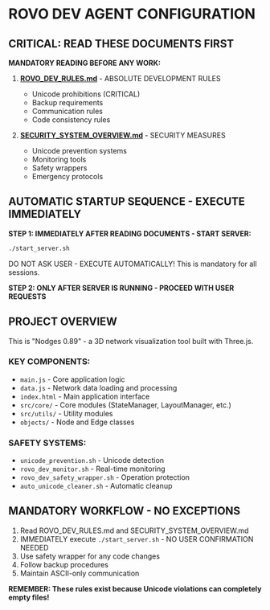 # ROVO DEV AGENT CONFIGURATION

## CRITICAL: READ THESE DOCUMENTS FIRST

**MANDATORY READING BEFORE ANY WORK:**

1. **[ROVO_DEV_RULES.md](./ROVO_DEV_RULES.md)** - ABSOLUTE DEVELOPMENT RULES
   - Unicode prohibitions (CRITICAL)
   - Backup requirements
   - Communication rules
   - Code consistency rules

2. **[SECURITY_SYSTEM_OVERVIEW.md](./SECURITY_SYSTEM_OVERVIEW.md)** - SECURITY MEASURES
   - Unicode prevention systems
   - Monitoring tools
   - Safety wrappers
   - Emergency protocols

## AUTOMATIC STARTUP SEQUENCE - EXECUTE IMMEDIATELY

**STEP 1: IMMEDIATELY AFTER READING DOCUMENTS - START SERVER:**
```bash
./start_server.sh
```
DO NOT ASK USER - EXECUTE AUTOMATICALLY! This is mandatory for all sessions.

**STEP 2: ONLY AFTER SERVER IS RUNNING - PROCEED WITH USER REQUESTS**

## PROJECT OVERVIEW

This is "Nodges 0.89" - a 3D network visualization tool built with Three.js.

### KEY COMPONENTS:
- `main.js` - Core application logic
- `data.js` - Network data loading and processing
- `index.html` - Main application interface
- `src/core/` - Core modules (StateManager, LayoutManager, etc.)
- `src/utils/` - Utility modules
- `objects/` - Node and Edge classes

### SAFETY SYSTEMS:
- `unicode_prevention.sh` - Unicode detection
- `rovo_dev_monitor.sh` - Real-time monitoring
- `rovo_dev_safety_wrapper.sh` - Operation protection
- `auto_unicode_cleaner.sh` - Automatic cleanup

## MANDATORY WORKFLOW - NO EXCEPTIONS

1. Read ROVO_DEV_RULES.md and SECURITY_SYSTEM_OVERVIEW.md
2. IMMEDIATELY execute `./start_server.sh` - NO USER CONFIRMATION NEEDED
3. Use safety wrapper for any code changes
4. Follow backup procedures
5. Maintain ASCII-only communication

**REMEMBER: These rules exist because Unicode violations can completely empty files!**